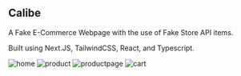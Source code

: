 ## Calibe
A Fake E-Commerce Webpage with the use of Fake Store API items. 

Built using Next.JS, TailwindCSS, React, and Typescript.

![home](https://github.com/funkim/Calibe/assets/148171304/82ee235f-6fe0-470d-9f95-478621295eb2)
![product](https://github.com/funkim/Calibe/assets/148171304/52b2371a-4e20-4f17-97c6-e422d6acedd1)
![productpage](https://github.com/funkim/Calibe/assets/148171304/167159a5-6990-4cdf-8f57-963814c50626)
![cart](https://github.com/funkim/Calibe/assets/148171304/4613cc6d-8fe3-4b7e-b416-6222d3832504)
